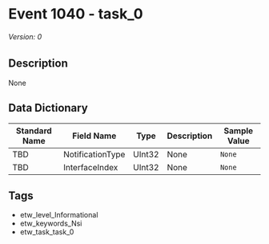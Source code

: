 # Event 1040 - task_0
###### Version: 0

## Description
None

## Data Dictionary
|Standard Name|Field Name|Type|Description|Sample Value|
|---|---|---|---|---|
|TBD|NotificationType|UInt32|None|`None`|
|TBD|InterfaceIndex|UInt32|None|`None`|

## Tags
* etw_level_Informational
* etw_keywords_Nsi
* etw_task_task_0